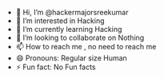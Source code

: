 - 👋 Hi, I’m @hackermajorsreekumar
- 👀 I’m interested in Hacking
- 🌱 I’m currently learning Hacking
- 💞️ I’m looking to collaborate on Nothing
- 📫 How to reach me , no need to reach me
- 😄 Pronouns: Regular size Human
- ⚡ Fun fact: No Fun facts

<!---
hackermajorsreekumar/hackermajorsreekumar is a ✨ special ✨ repository because its `README.md` (this file) appears on your GitHub profile.
You can click the Preview link to take a look at your changes.
--->

